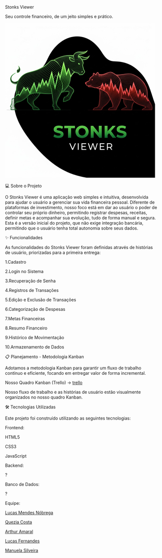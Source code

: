 Stonks Viewer

Seu controle financeiro, de um jeito simples e prático.

![logo](LogoStonks.png)

💻 Sobre o Projeto


O Stonks Viewer é uma aplicação web simples e intuitiva, desenvolvida para ajudar o usuário a gerenciar sua vida financeira pessoal. Diferente de plataformas de investimento, nosso foco está em dar ao usuário o poder de controlar seu próprio dinheiro, permitindo registrar despesas, receitas, definir metas e acompanhar sua evolução, tudo de forma manual e segura.
Esta é a versão inicial do projeto, que não exige integração bancária, permitindo que o usuário tenha total autonomia sobre seus dados.

✨ Funcionalidades


As funcionalidades do Stonks Viewer foram definidas através de histórias de usuário, priorizadas para a primeira entrega:


1.Cadastro

2.Login no Sistema

3.Recuperação de Senha

4.Registros de Transações

5.Edição e Exclusão de Transações

6.Categorização de Despesas

7.Metas Financeiras

8.Resumo Financeiro

9.Histórico de Movimentação

10.Armazenamento de Dados

📋 Planejamento - Metodologia Kanban


Adotamos a metodologia Kanban para garantir um fluxo de trabalho contínuo e eficiente, focando em entregar valor de forma incremental.

Nosso Quadro Kanban (Trello) -> [trello](https://trello.com/b/AJuZFnzE/stonks-viewer)

Nosso fluxo de trabalho e as histórias de usuário estão visualmente organizados no nosso quadro Kanban.

🛠️ Tecnologias Utilizadas


Este projeto foi construído utilizando as seguintes tecnologias:

Frontend:

HTML5

CSS3

JavaScript

Backend:

?

Banco de Dados:

?

Equipe:

[Lucas Mendes Nóbrega](https://github.com/LucasMN0)

[Quezia Costa](https://github.com/quezinhacosta)

[Arthur Amaral](https://github.com/ArthurAmaral02)

[Lucas Fernandes](https://github.com/Bye-bit)

[Manuela Silveira](https://github.com/ManuSilva12)
